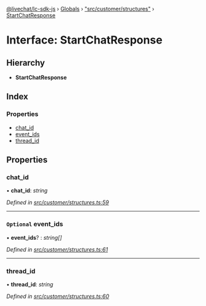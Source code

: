 [@livechat/lc-sdk-js](../README.md) › [Globals](../globals.md) › ["src/customer/structures"](../modules/_src_customer_structures_.md) › [StartChatResponse](_src_customer_structures_.startchatresponse.md)

# Interface: StartChatResponse

## Hierarchy

* **StartChatResponse**

## Index

### Properties

* [chat_id](_src_customer_structures_.startchatresponse.md#chat_id)
* [event_ids](_src_customer_structures_.startchatresponse.md#optional-event_ids)
* [thread_id](_src_customer_structures_.startchatresponse.md#thread_id)

## Properties

###  chat_id

• **chat_id**: *string*

*Defined in [src/customer/structures.ts:59](https://github.com/livechat/lc-sdk-js/blob/ac28f06/src/customer/structures.ts#L59)*

___

### `Optional` event_ids

• **event_ids**? : *string[]*

*Defined in [src/customer/structures.ts:61](https://github.com/livechat/lc-sdk-js/blob/ac28f06/src/customer/structures.ts#L61)*

___

###  thread_id

• **thread_id**: *string*

*Defined in [src/customer/structures.ts:60](https://github.com/livechat/lc-sdk-js/blob/ac28f06/src/customer/structures.ts#L60)*
